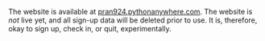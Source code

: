The website is available at [pran924.pythonanywhere.com](https://pran924.pythonanywhere.com). The website is *not* live yet, and all sign-up data will be deleted prior to use. It is, therefore, okay to sign up, check in, or quit, experimentally.
